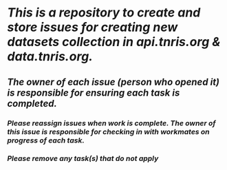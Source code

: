 
# ***This is a repository to create and store issues for creating new datasets collection in api.tnris.org & data.tnris.org.***
## ***The owner of each issue (person who opened it) is responsible for ensuring each task is completed.***
### ***Please reassign issues when work is complete. The owner of this issue is responsible for checking in with workmates on progress of each task.***
### ***Please remove any task(s) that do not apply***
